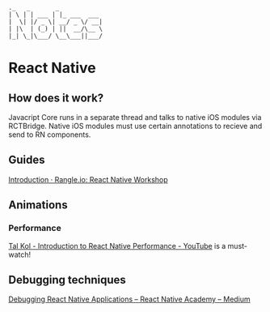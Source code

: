 ```
._   _       _            
| \ | | ___ | |_ ___  ___
|  \| |/ _ \| __/ _ \/ __|
| |\  | (_) | ||  __/\__ \
|_| \_|\___/ \__\___||___/

```


# React Native
## How does it work?
Javacript Core runs in a separate thread and talks to native iOS modules via RCTBridge. Native iOS modules must use certain annotations to recieve and send to RN components.

## Guides
[Introduction · Rangle.io: React Native Workshop](https://rangle-io.gitbooks.io/react-native-workshop/content/)

## Animations
### Performance
[Tal Kol - Introduction to React Native Performance - YouTube](https://www.youtube.com/watch?v=9VqVv_sVgv0&index=56&list=WL) is a must-watch!

## Debugging techniques
[Debugging React Native Applications – React Native Academy – Medium](https://medium.com/reactnativeacademy/debugging-react-native-applications-6bff3f28c375#.z8ln1acta)
